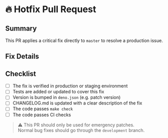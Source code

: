 # 🔥 Hotfix Pull Request

## Summary

This PR applies a critical fix directly to `master` to resolve a production issue.

## Fix Details

<!-- Describe what broke and how it's being resolved -->

## Checklist

- [ ] The fix is verified in production or staging environment
- [ ] Tests are added or updated to cover this fix
- [ ] Version is bumped in `deno.json` (e.g. patch version)
- [ ] CHANGELOG.md is updated with a clear description of the fix
- [ ] The code passes `make check`
- [ ] The code passes CI checks

> ⚠️ This PR should only be used for emergency patches.\
> Normal bug fixes should go through the `development` branch.
